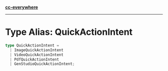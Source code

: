 [**cc-everywhere**](../../../../../index.md)

***

# Type Alias: QuickActionIntent

```ts
type QuickActionIntent = 
  | ImageQuickActionIntent
  | VideoQuickActionIntent
  | PdfQuickActionIntent
  | GenStudioQuickActionIntent;
```
